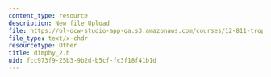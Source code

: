 ```yaml
---
content_type: resource
description: New file Upload
file: https://ol-ocw-studio-app-qa.s3.amazonaws.com/courses/12-811-tropical-meteorology-spring-2011/fcc973f925b39b2db5cffc3f18f41b1d_dimphy_2.h
file_type: text/x-chdr
resourcetype: Other
title: dimphy_2.h
uid: fcc973f9-25b3-9b2d-b5cf-fc3f18f41b1d
---
```

